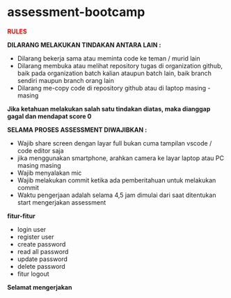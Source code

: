 # assessment-bootcamp

<span style="color:red; font-weight:bold"> RULES </span>

**DILARANG MELAKUKAN TINDAKAN ANTARA LAIN :**
- Dilarang bekerja sama atau meminta code ke teman / murid lain
- Dilarang membuka atau melihat repository tugas di organization github, baik pada organization batch kalian ataupun batch lain, baik branch sendiri maupun branch orang lain
- Dilarang me-copy code di repository github atau di laptop masing - masing

**Jika ketahuan melakukan salah satu tindakan diatas, maka dianggap gagal dan mendapat score 0**

**SELAMA PROSES ASSESSMENT DIWAJIBKAN :**
- Wajib share screen dengan layar full bukan cuma tampilan vscode / code editor saja
- jika menggunakan smartphone, arahkan camera ke layar laptop atau PC masing masing
- Wajib menyalakan mic 
- Wajib melakukan commit ketika ada pemberitahuan untuk melakukan commit
- Waktu pengerjaan adalah selama 4,5 jam dimulai dari saat ditentukan start mengerjakan assessment


**fitur-fitur**
- login user
- register user
- create password
- read all password
- update password
- delete password
- fitur logout

**Selamat mengerjakan**
